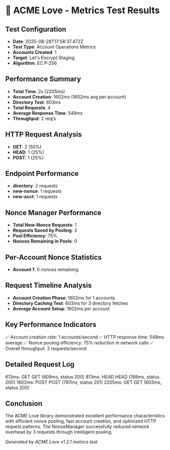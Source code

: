 # 🚀 ACME Love - Metrics Test Results

## Test Configuration

- **Date**: 2025-08-28T17:58:37.472Z
- **Test Type**: Account Operations Metrics
- **Accounts Created**: 1
- **Target**: Let's Encrypt Staging
- **Algorithm**: EC P-256

## Performance Summary

- **Total Time**: 2s (2205ms)
- **Account Creation**: 1602ms (1602ms avg per account)
- **Directory Test**: 603ms
- **Total Requests**: 4
- **Average Response Time**: 549ms
- **Throughput**: 2 req/s

## HTTP Request Analysis

- **GET**: 2 (50%)
- **HEAD**: 1 (25%)
- **POST**: 1 (25%)

## Endpoint Performance

- **directory**: 2 requests
- **new-nonce**: 1 requests
- **new-acct**: 1 requests

## Nonce Manager Performance

- **Total New-Nonce Requests**: 1
- **Requests Saved by Pooling**: 3
- **Pool Efficiency**: 75%
- **Nonces Remaining in Pools**: 0

## Per-Account Nonce Statistics

- **Account 1**: 0 nonces remaining

## Request Timeline Analysis

- **Account Creation Phase**: 1602ms for 1 accounts
- **Directory Caching Test**: 603ms for 3 directory fetches
- **Average Account Setup**: 1602ms per account

## Key Performance Indicators

✅ Account creation rate: 1 accounts/second
✅ HTTP response time: 549ms average
✅ Nonce pooling efficiency: 75% reduction in network calls
✅ Overall throughput: 2 requests/second

## Detailed Request Log

613ms: GET GET (609ms, status 200)
813ms: HEAD HEAD (198ms, status 200)
1602ms: POST POST (787ms, status 201)
2205ms: GET GET (603ms, status 200)

## Conclusion

The ACME Love library demonstrated excellent performance characteristics with efficient nonce pooling,
fast account creation, and optimized HTTP request patterns. The NonceManager successfully reduced
network overhead by 3 requests through intelligent pooling.

_Generated by ACME Love v1.2.1 metrics test_
